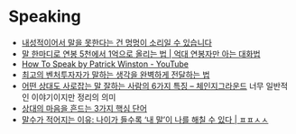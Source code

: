 Speaking
========

* [내성적이어서 말을 못한다는 건 멍멍이 소리일 수 있습니다](http://outstanding.kr/smalltalkkk20170524/)
* [말 한마디로 연봉 5천에서 1억으로 올리는 법 | 억대 연봉자만 아는 대화법](https://www.youtube.com/watch?v=Mda9mjI42cg)
* [How To Speak by Patrick Winston - YouTube](https://www.youtube.com/watch?v=Unzc731iCUY)
* [최고의 벤처투자자가 말하는 생각을 완벽하게 전달하는 법](https://brunch.co.kr/@rickeygo/382)
* [어떤 상대도 사로잡는 말 잘하는 사람의 6가지 특징 – 체인지그라운드](http://thechangeground.com/archives/16931) 너무 일반적인 이야기이지만 정리의 의미
* [상대의 마음을 흔드는 3가지 핵심 단어](http://moneyman.kr/archives/4595)
* [말수가 적어지는 이유: 나이가 들수록 ‘내 말’이 나를 해칠 수 있다 | ㅍㅍㅅㅅ](https://ppss.kr/archives/250806)
